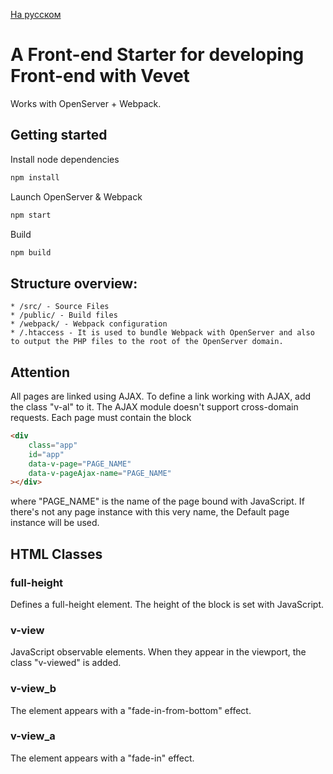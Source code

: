 [На русском](README.ru.md)

# A Front-end Starter for developing Front-end with Vevet

Works with OpenServer + Webpack.

## Getting started
Install node dependencies
```sh
npm install
```
Launch OpenServer & Webpack
```sh
npm start
```
Build
```sh
npm build
```





## Structure overview: 
    * /src/ - Source Files
    * /public/ - Build files
    * /webpack/ - Webpack configuration
    * /.htaccess - It is used to bundle Webpack with OpenServer and also to output the PHP files to the root of the OpenServer domain.





## Attention
All pages are linked using AJAX. To define a link working with AJAX, add the class "v-al" to it. The AJAX module doesn't support cross-domain requests. Each page must contain the block
```html
<div 
    class="app" 
    id="app" 
    data-v-page="PAGE_NAME" 
    data-v-pageAjax-name="PAGE_NAME" 
></div>
```
where "PAGE_NAME" is the name of the page bound with JavaScript. If there's not any page instance with this very name, the Default page instance will be used.





## HTML Classes

### full-height
Defines a full-height element. The height of the block is set with JavaScript.

### v-view
JavaScript observable elements. When they appear in the viewport, the class "v-viewed" is added.
### v-view_b
The element appears with a "fade-in-from-bottom" effect.
### v-view_a
The element appears with a "fade-in" effect.